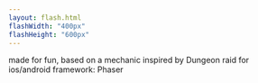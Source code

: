 ```yaml
---
layout: flash.html
flashWidth: "400px"
flashHeight: "600px"
---
```

made for fun, based on a mechanic inspired by Dungeon raid for ios/android
framework: Phaser
